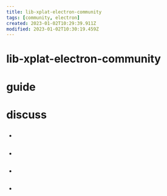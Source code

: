 ```yaml
---
title: lib-xplat-electron-community
tags: [community, electron]
created: 2023-01-02T10:29:39.911Z
modified: 2023-01-02T10:30:19.459Z
---
```


# lib-xplat-electron-community

# guide

# discuss

- ## 

- ## 

- ## 

- ## 


